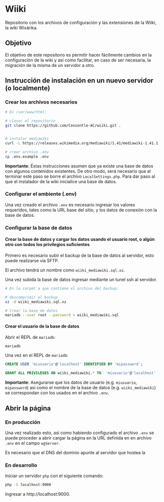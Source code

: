# Wiiki

Repositorio con los archivos de configuración y las extensiones de la Wiiki, la wiki Wixárika.

## Objetivo

El objetivo de este repositorio es permitir hacer fácilmente cambios en la configuración de la wiki y así como facilitar, en caso de ser necesaria, la migración de la misma de un servidor a otro.

## Instrucción de instalación en un nuevo servidor (o localmente)

### Crear los archivos necesarios

```sh
# En /var/www/html:

# clonar el repositorio
git clone https://github.com/Cenzontle-AC/wiiki.git .


# instalar mediawiki
curl -L https://releases.wikimedia.org/mediawiki/1.41/mediawiki-1.41.1.tar.gz | tar -xz --strip-components=1

# crear archivo .env
cp .env.example .env
```

**Importante**: Éstas instrucciones asumen que ya existe una base de datos con algunos contenidos existentes. De otro modo, será necesario que al terminar este paso se borre el archivo `LocalSettings.php`. Para dar paso al que el instalador de la wiki inicialice una base de datos.

### Configurar el ambiente (.env)

Una vez creado el archivo `.env` es necesario ingresar los valores requeridos, tales como la URL base del sitio, y los datos de conexión con la base de datos.

### Configurar la base de datos

#### Crear la base de datos y cargar los datos usando el usuario root, o algún otro con todos los privilegios suficientes

Primero es necesario subir el backup de la base de datos al servidor, esto puede realizarse via SFTP.

El archivo tendrá un nombre como `wiiki_mediawiki.sql.xz`.

Una vez subida la base de datos ingresar mediante un tunel ssh al servidor.

```sh
# En la carpet a que contiene el archivo del backup:

# descomprimir el backup
xz -d wiiki_mediawiki.sql.xz

# Crear la base de datos
mariadb --user root --password < wiiki_mediawiki.sql
```

#### Crear el usuario de la base de datos

Abrir el REPL de `mariadb`:

```sh
mariadb
```

Una vez en el REPL de `mariadb`:

```sql
CREATE USER 'miusuario'@'localhost' IDENTIFIED BY 'mipassword';

GRANT ALL PRIVILEGES ON wiiki_mediawiki.* TO  'miusuario'@'localhost' ;
```

**Importante**: Asegurarse que los datos de usuario (e.g. `miusuario`, `mipassword`) así como el nombre de la base de datos (e.g. `wiiki_mediawiki`) se correspondan con los usados en el archivo `.env`.

## Abrir la página

### En producción

Una vez realizado esto, así como habiendo configurado el archivo `.env` se puede proceder a abrir cargar la página en la URL definida en en archivo `.env` en el campo `wgServer`.

Es necesario que el DNS del dominio apunte al servidor que hostea la

### En desarrollo

Iniciar un servidor `php` con el siguiente comando:

```sh
php -S localhost:9000
```

Ingresar a http://localhost:9000.

